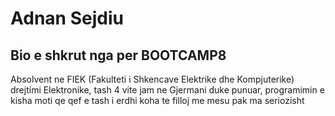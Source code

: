 # Adnan Sejdiu
## Bio e shkrut nga per BOOTCAMP8

 Absolvent ne FIEK (Fakulteti i Shkencave Elektrike dhe Kompjuterike) drejtimi Elektronike, tash 4 vite  jam ne Gjermani duke punuar,
programimin e kisha moti qe qef e tash i erdhi koha te filloj me mesu pak ma seriozisht
